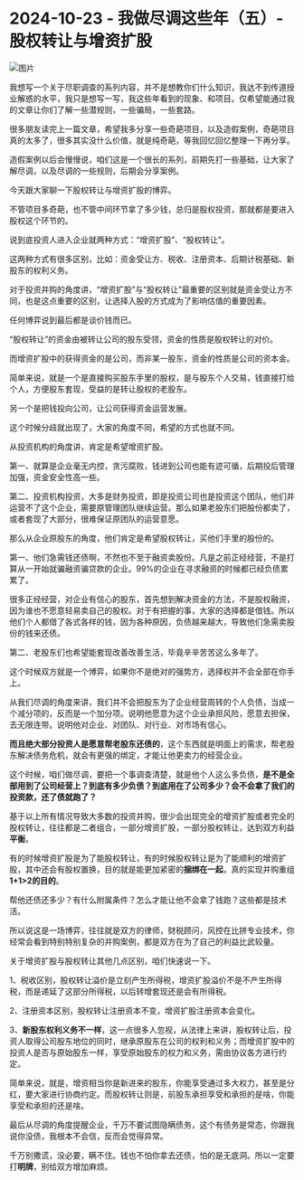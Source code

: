 # 2024-10-23 - 我做尽调这些年（五）-股权转让与增资扩股

![图片](https://mmbiz.qpic.cn/mmbiz_jpg/JTrAVGgvYRHqtTkoU0ibflibEnf6f41ic4wbHm2sGQ8x89PNs0PWNee0ZGoZzuSdbicLHxoAjRy1DhCrE6nA33KGDg/640?wx_fmt=jpeg&from=appmsg&tp=webp&wxfrom=5&wx_lazy=1)

我想写一个关于尽职调查的系列内容，并不是想教你们什么知识，我达不到传道授业解惑的水平，我只是想写一写，我这些年看到的现象、和项目。仅希望能通过我的文章让你们了解一些潜规则，一些骗局，一些套路。

很多朋友读完上一篇文章，希望我多分享一些奇葩项目，以及造假案例，奇葩项目真的太多了，很多其实没什么价值，就是纯奇葩，等我回忆回忆整理一下再分享。

造假案例以后会慢慢说，咱们这是一个很长的系列，前期先打一些基础，让大家了解尽调，以及尽调的一些规则，后期会分享案例。

今天跟大家聊一下股权转让与增资扩股的博弈。

不管项目多奇葩，也不管中间环节拿了多少钱，总归是股权投资，那就都是要进入股权这个环节的。

说到底投资人进入企业就两种方式：“增资扩股”、“股权转让”。

这两种方式有很多区别，比如：资金受让方、税收、注册资本、后期计税基础、新股东的权利义务。

对于投资并购的角度讲，“增资扩股”与“股权转让”最重要的区别就是资金受让方不同，也是这点重要的区别，让选择入股的方式成为了影响估值的重要因素。

任何博弈说到最后都是谈价钱而已。

“股权转让”的资金由被转让公司的股东受领，资金的性质是股权转让的对价。

而增资扩股中的获得资金的是公司，而非某一股东，资金的性质是公司的资本金。

简单来说，就是一个是直接购买股东手里的股权，是与股东个人交易，钱直接打给个人，方便股东套现，受益的是转让股权的老股东。

另一个是把钱投向公司，让公司获得资金运营发展。

这个时候分歧就出现了，大家的角度不同，希望的方式也就不同。

从投资机构的角度讲，肯定是希望增资扩股。

第一、就算是企业毫无内控，贪污腐败，钱进到公司也能有迹可循，后期投后管理加强，资金安全性高一些。

第二、投资机构投资，大多是财务投资，即是投资公司也是投资这个团队，他们并运营不了这个企业，需要原管理团队继续运营。那么如果老股东们把股份都卖了，或者套现了大部分，很难保证原团队的运营意愿。

那么从企业原股东的角度，他们肯定是希望股权转让，买他们手里的股份的。

第一、他们急需钱还债啊，不然也不至于融资卖股份。凡是之前正经经营，不是打算从一开始就骗融资骗贷款的企业。99%的企业在寻求融资的时候都已经负债累累了。

很多正经经营，对企业有信心的股东，首先想到解决资金的方法，不是股权融资，因为谁也不愿意轻易卖自己的股权。对于有把握的事，大家的选择都是借钱。所以他们个人都借了各式各样的钱，因为各种原因，负债越来越大，导致他们急需卖股份的钱来还债。

第二、老股东们也希望能套现改善改善生活，毕竟辛辛苦苦这么多年了。

这个时候双方就是一个博弈，如果你不是绝对的强势方，选择权并不会全部在你手上。

从我们尽调的角度来讲，我们并不会把股东为了企业经营周转的个人负债，当成一个减分项的，反而是一个加分项。说明他愿意为这个企业承担风险，愿意去担保，去无限连带。说明他对企业、对团队、对行业、对市场有信心。

**而且绝大部分投资人是愿意帮老股东还债的**，这个东西就是明面上的需求，帮老股东解决债务危机，就会有更强的绑定，才能让他更卖力的经营企业。

这个时候，咱们做尽调，要把一个事调查清楚，就是他个人这么多负债，**是不是全部用到了公司经营上？到底有多少负债？到底用在了公司多少？会不会拿了我们的投资款，还了债就跑了？**

基于以上所有情况导致大多数的投资并购，很少会出现完全的增资扩股或者完全的股权转让，往往都是二者组合，一部分增资扩股，一部分股权转让，达到双方利益**平衡**。

有的时候增资扩股是为了能股权转让，有的时候股权转让是为了能顺利的增资扩股，其中还会有股权置换，目的就是能更加紧密的**捆绑在一起**，真的实现并购重组**1+1>2的目的**。

帮他还债还多少？有什么附属条件？怎么才能让他不会拿了钱跑？这些都是技术活。

所以说这是一场博弈，往往就是双方的律师，财税顾问，风控在比拼专业技术，你经常会看到特别特别复杂的并购案例，都是双方在为了自己的利益比武较量。

关于增资扩股与股权转让其他几点区别，咱们快速说一下。

1、税收区别，股权转让溢价是立刻产生所得税，增资扩股溢价不是不产生所得税，而是递延了这部分所得税，以后转增套现还是会有所得税。

2、注册资本区别，股权转让注册资本不变，增资扩股注册资本会变化。

3、**新股东权利义务不一样**，这一点很多人忽视，从法律上来讲，股权转让后，投资人取得公司股东地位的同时，继承原股东在公司的权利和义务；而增资扩股中的投资人是否与原始股东一样，享受原始股东的权力和义务，需由协议各方进行约定。

简单来说，就是，增资相当你是新进来的股东，你能享受通过多大权力，甚至是分红，要大家进行协商约定。而股权转让则是，前股东承担享受和承担的是啥，你能享受和承担的还是啥。

最后从尽调的角度提醒企业，千万不要试图隐瞒债务，这个有债务是常态，你跟我说你没债，我根本不会信，反而会觉得异常。

千万别撒谎，没必要，瞒不住。钱也不怕你拿去还债，怕的是无底洞。所以一定要打**明牌**，别给双方增加麻烦。